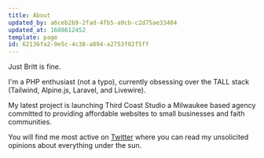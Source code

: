 ```yaml
---
title: About
updated_by: a6ceb2b9-2fad-4fb5-a9cb-c2d75ae33404
updated_at: 1608612452
template: page
id: 62136fa2-9e5c-4c38-a894-a2753f02f5ff
---
```

Just Britt is fine.

I'm a PHP enthusiast (not a typo), currently obsessing over the TALL stack (Tailwind, Alpine.js, Laravel, and Livewire). 

My latest project is launching Third Coast Studio a Milwaukee based agency committed to providing affordable websites to small businesses and faith communities. 

You will find me most active on [Twitter](https://twitter.com/justbritt_jd) where you can read my unsolicited opinions about everything under the sun.